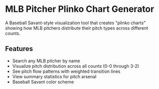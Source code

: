 # MLB Pitcher Plinko Chart Generator

A Baseball Savant-style visualization tool that creates "plinko charts" showing how MLB pitchers distribute their pitch types across different counts.

## Features

- Search any MLB pitcher by name
- Visualize pitch distribution across all counts (0-0 through 3-2)
- See pitch flow patterns with weighted transition lines
- View summary statistics for pitch arsenal
- Baseball Savant color scheme
